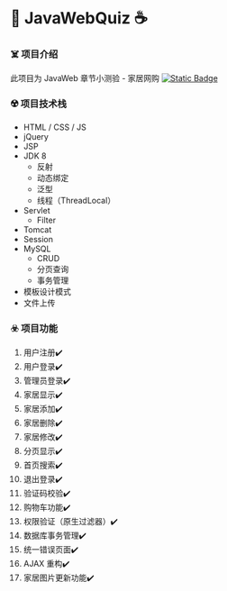 # 🍻 JavaWebQuiz ☕
### ☠️ 项目介绍
此项目为 JavaWeb 章节小测验 - 家居网购 
[![Static Badge](https://img.shields.io/badge/项目笔记地址-blue)](https://kkyesyes.github.io/2023/11/25/JavaProjects)

### ☢️ 项目技术栈
- HTML / CSS / JS
- jQuery
- JSP
- JDK 8
  - 反射
  - 动态绑定
  - 泛型
  - 线程（ThreadLocal）
- Servlet
  - Filter
- Tomcat
- Session
- MySQL
  - CRUD
  - 分页查询
  - 事务管理
- 模板设计模式
- 文件上传

### ☣️ 项目功能
1. 用户注册✔️
2. 用户登录✔️
3. 管理员登录✔️
4. 家居显示✔️
5. 家居添加✔️
6. 家居删除✔️
7. 家居修改✔️
8. 分页显示✔️
9. 首页搜索✔️
10. 退出登录✔️
11. 验证码校验✔️
12. 购物车功能✔️
13. 权限验证（原生过滤器）✔️
14. 数据库事务管理✔️
15. 统一错误页面✔️
16. AJAX 重构✔️
17. 家居图片更新功能✔️
